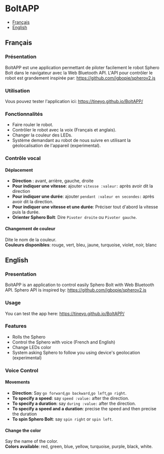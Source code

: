 BoltAPP
==========
* [Français](#français)  
* [English](#english)
  
## Français

### Présentation

BoltAPP est une application permettant de piloter facilement le robot Sphero Bolt dans le navigateur avec la Web Bluetooth API.
L'API pour contrôler le robot est grandement inspirée par: https://github.com/igbopie/spherov2.js 

### Utilisation

Vous pouvez tester l'application ici: https://tineyo.github.io/BoltAPP/

### Fonctionnalités

* Faire rouler le robot.
* Contrôler le robot avec la voix (Français et anglais).
* Changer la couleur des LEDs.
* Système demandant au robot de nous suivre en utilisant la géolocalisation de l'appareil (experimental).

### Contrôle vocal

#### Déplacement

* **Direction** : avant, arrière, gauche, droite
* **Pour indiquer une vitesse**: ajouter `vitesse :valeur:` après avoir dit la direction 
* **Pour indiquer une durée**: ajouter `pendant :valeur en secondes:` après avoir dit la direction.
* **Pour indiquer une vitesse et une durée**: Préciser tout d'abord la vitesse puis la durée.
* **Orienter Sphero Bolt**: Dire `Pivoter droite` ou `Pivoter gauche`. 

#### Changement de couleur

Dite le nom de la couleur.  
**Couleurs disponibles**: rouge, vert, bleu, jaune, turquoise, violet, noir, blanc  

## English

### Presentation

BoltAPP is an application to control easily Sphero Bolt with Web Bluetooth API.
Sphero API is inspired by: https://github.com/igbopie/spherov2.js 

### Usage

You can test the app here: https://tineyo.github.io/BoltAPP/ 

### Features

* Rolls the Sphero
* Control the Sphero with voice (French and English)  
* Change LEDs color
* System asking Sphero to follow you using device's geolocation (experimental)

### Voice Control

#### Movements

* **Direction**: Say `go forward`,`go backward`,`go left`,`go right`.
* **To specify a speed**: say `speed :value:` after the direction.
* **To specify a duration**: say `during :value:` after the direction.
* **To specify a speed and a duration**: precise the speed and then precise the duration
* **To spin Sphero Bolt**: say `spin right` or `spin left`.

#### Change the color

Say the name of the color.  
**Colors available**: red, green, blue, yellow, turquoise, purple, black, white.